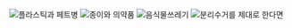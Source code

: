 ![플라스틱과 페트병](https://gist.github.com/assets/110834459/4eae5159-0678-4c61-8ed8-99d769f21ae5)
![종이와 의약품](https://gist.github.com/assets/110834459/ce1385f9-6053-41cf-b7d2-69ee45d5afbc)
![음식물쓰레기](https://gist.github.com/assets/110834459/12acc260-ae56-4799-9b17-dd3dcac59152)
![분리수거를 제대로 한다면](https://gist.github.com/assets/110834459/1a6967b0-f979-4e4c-a392-2a9ffbaccacd)
